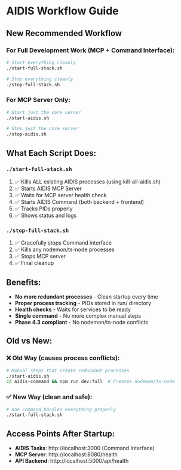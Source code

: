 # AIDIS Workflow Guide

## New Recommended Workflow

### For Full Development Work (MCP + Command Interface):
```bash
# Start everything cleanly
./start-full-stack.sh

# Stop everything cleanly
./stop-full-stack.sh
```

### For MCP Server Only:
```bash
# Start just the core server
./start-aidis.sh

# Stop just the core server
./stop-aidis.sh
```

## What Each Script Does:

### `./start-full-stack.sh`
1. ✅ Kills ALL existing AIDIS processes (using kill-all-aidis.sh)
2. ✅ Starts AIDIS MCP Server
3. ✅ Waits for MCP server health check
4. ✅ Starts AIDIS Command (both backend + frontend)
5. ✅ Tracks PIDs properly
6. ✅ Shows status and logs

### `./stop-full-stack.sh`
1. ✅ Gracefully stops Command interface
2. ✅ Kills any nodemon/ts-node processes
3. ✅ Stops MCP server
4. ✅ Final cleanup

## Benefits:
- **No more redundant processes** - Clean startup every time
- **Proper process tracking** - PIDs stored in run/ directory
- **Health checks** - Waits for services to be ready
- **Single command** - No more complex manual steps
- **Phase 4.3 compliant** - No nodemon/ts-node conflicts

## Old vs New:

### ❌ Old Way (causes process conflicts):
```bash
# Manual steps that create redundant processes
./start-aidis.sh
cd aidis-command && npm run dev:full  # Creates nodemon/ts-node
```

### ✅ New Way (clean and safe):
```bash
# One command handles everything properly
./start-full-stack.sh
```

## Access Points After Startup:
- **AIDIS Tasks**: http://localhost:3000 (Command Interface)
- **MCP Server**: http://localhost:8080/health
- **API Backend**: http://localhost:5000/api/health